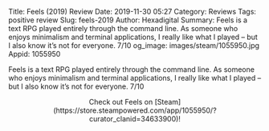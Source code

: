 Title: Feels (2019) Review
Date: 2019-11-30 05:27
Category: Reviews
Tags: positive review
Slug: feels-2019
Author: Hexadigital
Summary: Feels is a text RPG played entirely through the command line. As someone who enjoys minimalism and terminal applications, I really like what I played – but I also know it’s not for everyone. 7/10
og_image: images/steam/1055950.jpg
Appid: 1055950

Feels is a text RPG played entirely through the command line. As someone who enjoys minimalism and terminal applications, I really like what I played – but I also know it’s not for everyone. 7/10

<center>Check out Feels on [Steam](https://store.steampowered.com/app/1055950/?curator_clanid=34633900)!</center>
